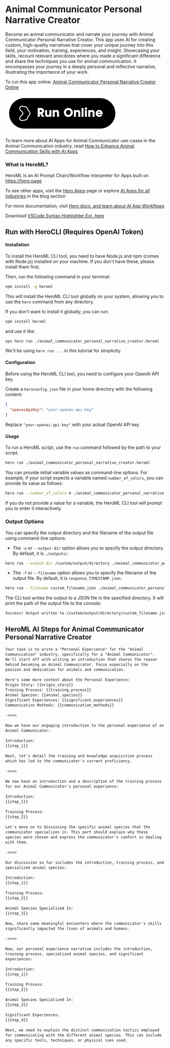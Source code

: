 # Animal Communicator Personal Narrative Creator

Become an animal communicator and narrate your journey with Animal Communicator Personal Narrative Creator. This app uses AI for creating custom, high-quality narratives that cover your unique journey into this field, your motivation, training, experiences, and insight. Showcasing your skills, recount relevant anecdotes where you made a significant difference and share the techniques you use for animal communication. It encompasses your journey in a deeply personal and reflective narrative, illustrating the importance of your work.

To run this app online: [Animal Communicator Personal Narrative Creator Online](https://hero.page/app/animal-communicator-personal-narrative-creator-ai-powered-animal-communicator-chronicles/tsFAfceU7jIJuzzEfomh)

[![Run Animal Communicator Personal Narrative Creator Online](/assets/run.svg)](https://hero.page/app/animal-communicator-personal-narrative-creator-ai-powered-animal-communicator-chronicles/tsFAfceU7jIJuzzEfomh)

To learn more about AI Apps for Animal Communicator use-cases in the Animal Communication industry, read [How to Enhance Animal Communication Skills with AI Apps](https://hero.page/blog/ai/animal-communication/how-to-enhance-animal-communication-skills-with-ai-apps/170727)

### What is HeroML?
HeroML is an AI Prompt Chain/Workflow interpreter for Apps built on https://hero.page 

To see other apps, visit the [Hero Apps](https://hero.page/apps) page or explore [AI Apps for all industries](https://hero.page/blog) in the blog section

For more documentation, visit [Hero docs, and learn about AI App Workflows](https://hero.page/tutorials/introduction-to-heroml)

Download [VSCode Syntax Highlighter Ext. here](https://marketplace.visualstudio.com/items?itemName=hero-page.heroml)

## Run with HeroCLI (Requires OpenAI Token)

#### Installation

To install the HeroML CLI tool, you need to have Node.js and npm (comes with Node.js) installed on your machine. If you don't have these, please install them first. 

Then, run the following command in your terminal:

```bash
npm install -g heroml
```

This will install the HeroML CLI tool globally on your system, allowing you to use the `hero` command from any directory.

If you don't want to install it globally, you can run:

```bash
npm install heroml
```

and use it like:

```bash
npx hero run ./animal_communicator_personal_narrative_creator.heroml
```

We'll be using `hero run ...` in this tutorial for simplicity.

#### Configuration

Before using the HeroML CLI tool, you need to configure your OpenAI API key. 

Create a `heroconfig.json` file in your home directory with the following content:

```json
{
  "openaiApiKey": "your-openai-api-key"
}
```

Replace `"your-openai-api-key"` with your actual OpenAI API key.

#### Usage

To run a HeroML script, use the `run` command followed by the path to your script:

```bash
hero run ./animal_communicator_personal_narrative_creator.heroml
```

You can provide initial variable values as command-line options. For example, if your script expects a variable named `number_of_colors`, you can provide its value as follows:

```bash
hero run --number_of_colors 4 ./animal_communicator_personal_narrative_creator.heroml
```

If you do not provide a value for a variable, the HeroML CLI tool will prompt you to enter it interactively.

### Output Options

You can specify the output directory and the filename of the output file using command-line options:

- The `-o` or `--output-dir` option allows you to specify the output directory. By default, it is `./outputs/`.

```bash
hero run --output-dir /custom/output/directory ./animal_communicator_personal_narrative_creator.heroml
```

- The `-f` or `--filename` option allows you to specify the filename of the output file. By default, it is `response_TIMESTAMP.json`.

```bash
hero run --filename custom_filename.json ./animal_communicator_personal_narrative_creator.heroml
```

The CLI tool writes the output to a JSON file in the specified directory. It will print the path of the output file to the console:

```bash
Success! Output written to /custom/output/directory/custom_filename.json
```


## HeroML AI Steps for Animal Communicator Personal Narrative Creator
```
Your task is to write a "Personal Experience" for the "Animal Communication" industry, specifically for a "Animal Communicator". 
We'll start off with writing an introduction that shares the reason behind becoming an Animal Communicator. Focus especially on the passion and dedication for animals and communication.

Here's some more context about the Personal Experience:
Origin Story: {{origin_story}}
Training Process: {{training_process}}
Animal Species: {{animal_species}}
Significant Experiences: {{significant_experiences}}
Communication Methods: {{communication_methods}}

->>>>

Now we have our engaging introduction to the personal experience of an Animal Communicator:

Introduction:
{{step_1}}

Next, let's detail the training and knowledge acquisition process which has led to the communicator's current proficiency.

->>>>

We now have an introduction and a description of the training process for our Animal Communicator's personal experience:

Introduction:
{{step_1}}

Training Process:
{{step_2}}

Let's move on to discussing the specific animal species that the communicator specializes in. This part should explain why these species were chosen and express the communicator's comfort in dealing with them.

->>>>

Our discussion so far includes the introduction, training process, and specialized animal species:

Introduction:
{{step_1}}

Training Process:
{{step_2}}

Animal Species Specialized In:
{{step_3}}

Now, share some meaningful encounters where the communicator's skills significantly impacted the lives of animals and humans.

->>>>

Now, our personal experience narrative includes the introduction, training process, specialized animal species, and significant experiences:

Introduction:
{{step_1}}

Training Process:
{{step_2}}

Animal Species Specialized In:
{{step_3}}

Significant Experiences:
{{step_4}}

Next, we need to explain the distinct communication tactics employed for communicating with the different animal species. This can include any specific tools, techniques, or physical cues used.


```

